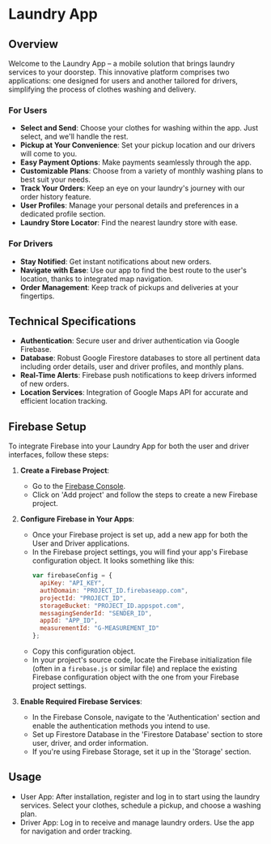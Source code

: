 # Laundry App

## Overview

Welcome to the Laundry App – a mobile solution that brings laundry services to your doorstep. This innovative platform comprises two applications: one designed for users and another tailored for drivers, simplifying the process of clothes washing and delivery.

### For Users

- **Select and Send**: Choose your clothes for washing within the app. Just select, and we'll handle the rest.
- **Pickup at Your Convenience**: Set your pickup location and our drivers will come to you.
- **Easy Payment Options**: Make payments seamlessly through the app.
- **Customizable Plans**: Choose from a variety of monthly washing plans to best suit your needs.
- **Track Your Orders**: Keep an eye on your laundry's journey with our order history feature.
- **User Profiles**: Manage your personal details and preferences in a dedicated profile section.
- **Laundry Store Locator**: Find the nearest laundry store with ease.

### For Drivers

- **Stay Notified**: Get instant notifications about new orders.
- **Navigate with Ease**: Use our app to find the best route to the user's location, thanks to integrated map navigation.
- **Order Management**: Keep track of pickups and deliveries at your fingertips.

## Technical Specifications

- **Authentication**: Secure user and driver authentication via Google Firebase.
- **Database**: Robust Google Firestore databases to store all pertinent data including order details, user and driver profiles, and monthly plans.
- **Real-Time Alerts**: Firebase push notifications to keep drivers informed of new orders.
- **Location Services**: Integration of Google Maps API for accurate and efficient location tracking.

## Firebase Setup

To integrate Firebase into your Laundry App for both the user and driver interfaces, follow these steps:

1. **Create a Firebase Project**:
   - Go to the [Firebase Console](https://console.firebase.google.com/).
   - Click on 'Add project' and follow the steps to create a new Firebase project.

2. **Configure Firebase in Your Apps**:
   - Once your Firebase project is set up, add a new app for both the User and Driver applications.
   - In the Firebase project settings, you will find your app's Firebase configuration object. It looks something like this:
     ```javascript
     var firebaseConfig = {
       apiKey: "API_KEY",
       authDomain: "PROJECT_ID.firebaseapp.com",
       projectId: "PROJECT_ID",
       storageBucket: "PROJECT_ID.appspot.com",
       messagingSenderId: "SENDER_ID",
       appId: "APP_ID",
       measurementId: "G-MEASUREMENT_ID"
     };
     ```
   - Copy this configuration object.
   - In your project's source code, locate the Firebase initialization file (often in a `firebase.js` or similar file) and replace the existing Firebase configuration object with the one from your Firebase project settings.

3. **Enable Required Firebase Services**:
   - In the Firebase Console, navigate to the 'Authentication' section and enable the authentication methods you intend to use.
   - Set up Firestore Database in the 'Firestore Database' section to store user, driver, and order information.
   - If you're using Firebase Storage, set it up in the 'Storage' section.

## Usage

- User App: After installation, register and log in to start using the laundry services. Select your clothes, schedule a pickup, and choose a washing plan.
- Driver App: Log in to receive and manage laundry orders. Use the app for navigation and order tracking.
